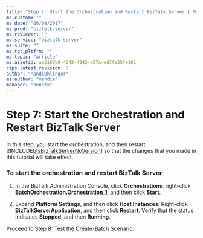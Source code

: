 ```yaml
---
title: "Step 7: Start the Orchestration and Restart BizTalk Server | Microsoft Docs"
ms.custom: ""
ms.date: "06/08/2017"
ms.prod: "biztalk-server"
ms.reviewer: ""
ms.service: "biztalk-server"
ms.suite: ""
ms.tgt_pltfrm: ""
ms.topic: "article"
ms.assetid: aa5168b0-4642-4842-a57a-ed7fa35fe161
caps.latest.revision: 3
author: "MandiOhlinger"
ms.author: "mandia"
manager: "anneta"
---
```

# Step 7: Start the Orchestration and Restart BizTalk Server
In this step, you start the orchestration, and then restart [!INCLUDE[btsBizTalkServerNoVersion](../../includes/btsbiztalkservernoversion-md.md)] so that the changes that you made in this tutorial will take effect.  
  
### To start the orchestration and restart BizTalk Server  
  
1.  In the BizTalk Administration Console, click **Orchestrations**, right-click **BatchOrchestration.Orchestration_1**, and then click **Start**.  
  
2.  Expand **Platform Settings**, and then click **Host Instances**. Right-click **BizTalkServerApplication**, and then click **Restart**. Verify that the status indicates **Stopped**, and then **Running**.  
  
 Proceed to [Step 8: Test the Create-Batch Scenario](../../adapters-and-accelerators/accelerator-hl7/step-8-test-the-create-batch-scenario.md).